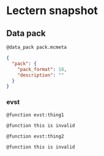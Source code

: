 # Lectern snapshot

## Data pack

`@data_pack pack.mcmeta`

```json
{
  "pack": {
    "pack_format": 18,
    "description": ""
  }
}
```

### evst

`@function evst:thing1`

```mcfunction
@function this is invalid
```

`@function evst:thing2`

```mcfunction
@function this is invalid
```
